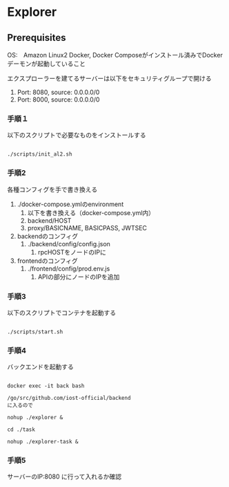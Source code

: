 # Explorer

## Prerequisites

OS:　Amazon Linux2
Docker, Docker Composeがインストール済みでDockerデーモンが起動していること

エクスプローラーを建てるサーバーは以下をセキュリティグループで開ける

1. Port: 8080, source: 0.0.0.0/0
2. Port: 8000, source: 0.0.0.0/0

### 手順１

以下のスクリプトで必要なものをインストールする

```

./scripts/init_al2.sh

```

### 手順2

各種コンフィグを手で書き換える

1. ./docker-compose.ymlのenvironment
   1. 以下を書き換える（docker-compose.yml内）
   2. backend/HOST
   3. proxy/BASICNAME, BASICPASS, JWTSEC
2. backendのコンフィグ
   1. ./backend/config/config.json
      1. rpcHOSTをノードのIPに
3. frontendのコンフィグ
   1. ./frontend/config/prod.env.js
      1. APIの部分にノードのIPを追加

### 手順3 

以下のスクリプトでコンテナを起動する

```

./scripts/start.sh

```

### 手順4

バックエンドを起動する
<!-- TODO 自動化 -->

```

docker exec -it back bash

/go/src/github.com/iost-official/backend
に入るので

nohup ./explorer &

cd ./task

nohup ./explorer-task & 

```

### 手順5

サーバーのIP:8080
に行って入れるか確認

